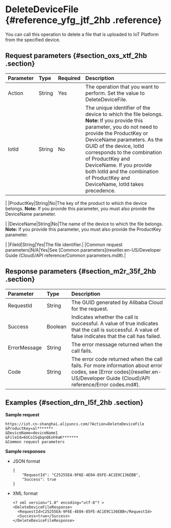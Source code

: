 # DeleteDeviceFile {#reference_yfg_jtf_2hb .reference}

You can call this operation to delete a file that is uploaded to IoT Platform from the specified device.

## Request parameters {#section_oxs_xtf_2hb .section}

|Parameter|Type|Required|Description|
|:--------|:---|:-------|:----------|
|Action|String|Yes|The operation that you want to perform. Set the value to DeleteDeviceFile.|
|IotId|String|No|The unique identifier of the device to which the file belongs. **Note:** If you provide this parameter, you do not need to provide the ProductKey or DeviceName parameters. As the GUID of the device, IotId corresponds to the combination of ProductKey and DeviceName. If you provide both IotId and the combination of ProductKey and DeviceName, IotId takes precedence.

 |
|ProductKey|String|No|The key of the product to which the device belongs. **Note:** If you provide this parameter, you must also provide the DeviceName parameter.

 |
|DeviceName|String|No|The name of the device to which the file belongs. **Note:** If you provide this parameter, you must also provide the ProductKey parameter.

 |
|FileId|String|Yes|The file identifier.|
|Common request parameters|N/A|Yes|See [Common parameters](reseller.en-US/Developer Guide (Cloud)/API reference/Common parameters.md#).|

## Response parameters {#section_m2r_35f_2hb .section}

|Parameter|Type|Description|
|:--------|:---|:----------|
|RequestId|String|The GUID generated by Alibaba Cloud for the request.|
|Success|Boolean|Indicates whether the call is successful. A value of true indicates that the call is successful. A value of false indicates that the call has failed.|
|ErrorMessage|String|The error message returned when the call fails.|
|Code|String|The error code returned when the call fails. For more information about error codes, see [Error codes](reseller.en-US/Developer Guide (Cloud)/API reference/Error codes.md#).|

## Examples {#section_drn_l5f_2hb .section}

**Sample request**

```
https://iot.cn-shanghai.aliyuncs.com/?Action=DeleteDeviceFile
&ProductKey=al*******
&DeviceName=deviceName1
&FileId=6UCo1SqbqnQEoh9aK*******
&Common request parameters
```

**Sample responses**

-   JSON format

    ```
    {
        "RequestId": "C25255EA-9F6E-4E04-85FE-AC1E9C136EBB",
        "Success": true
    }
    ```

-   XML format

    ```
    <? xml version="1.0" encoding="utf-8"? >
    <DeleteDeviceFileResponse>
      <RequestId>C25255EA-9F6E-4E04-85FE-AC1E9C136EBB</RequestId>
      <Success>true</Success>
    </DeleteDeviceFileResponse>
    ```


